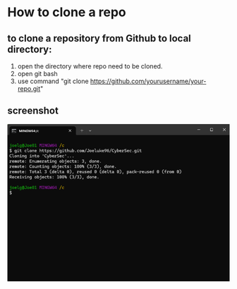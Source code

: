 # How to clone a repo

## to clone a repository from Github to local directory:

1. open the directory where repo need to be cloned.
2. open git bash
3. use command "git clone https://github.com/yourusername/your-repo.git"

## screenshot

![git bash](Git/images/clone.png)
